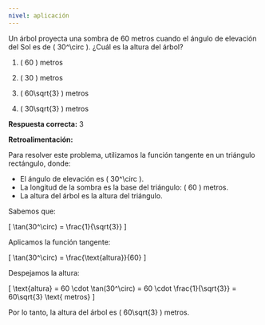 ```yaml
---
nivel: aplicación
---
```


Un árbol proyecta una sombra de 60 metros cuando el ángulo de elevación del Sol es de \( 30^\circ \). ¿Cuál es la altura del árbol?

1. \( 60 \) metros

2. \( 30 \) metros

3. \( 60\sqrt{3} \) metros

4. \( 30\sqrt{3} \) metros

**Respuesta correcta:** 3

**Retroalimentación:**

Para resolver este problema, utilizamos la función tangente en un triángulo rectángulo, donde:

- El ángulo de elevación es \( 30^\circ \).
- La longitud de la sombra es la base del triángulo: \( 60 \) metros.
- La altura del árbol es la altura del triángulo.

Sabemos que:

\[
\tan(30^\circ) = \frac{1}{\sqrt{3}}
\]

Aplicamos la función tangente:

\[
\tan(30^\circ) = \frac{\text{altura}}{60}
\]

Despejamos la altura:

\[
\text{altura} = 60 \cdot \tan(30^\circ) = 60 \cdot \frac{1}{\sqrt{3}} = 60\sqrt{3} \text{ metros}
\]

Por lo tanto, la altura del árbol es \( 60\sqrt{3} \) metros.
